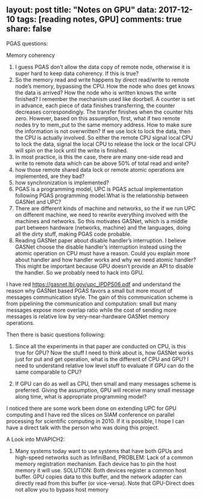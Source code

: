 
layout: post
title: "Notes on GPU"
data: 2017-12-10
tags: [reading notes, GPU]
comments: true
share: false
---

PGAS questions:

Memory coherency
1. I guess PGAS don’t allow the data copy of remote node, otherwise it is super hard to keep data coherency. If this is true?
2. So the memory read and write happens by direct read/write to remote node’s memory, bypassing the CPU. How the node who does get knows the data is arrived? How the node who is written knows the write finished? I remember the mechanism used like doorbell. A counter is set in advance, each piece of data finishes transferring, the counter decreases correspondingly. The transfer finishes when the counter hits zero. However, based on this assumption, first, what if two remote nodes try to mem_put to the same memory address. How to make sure the information is not overwritten? If we use lock to lock the data, then the CPU is actually involved. So either the remote CPU signal local CPU to lock the data, signal the local CPU to release the lock or the local CPU will spin on the lock until the write is finished. 
3. In most practice, is this the case, there are many one-side read and write to remote data which can be above 50% of total read and write?
4. how those remote shared data lock or remote atomic operations are implemented, are they bad?
5. how synchronization is implemented?
6. PGAS is a programming model, UPC is PGAS actual implementation following PGAS programming model.What is the relationship between GASNet and UPC?
7. There are different kinds of machine and networks, so the if we run UPC on different machine, we need to rewrite everything involved with the machines and networks. So this motivates GASNet, which is a middle part between hardware (networks, machine) and the languages, doing all the dirty stuff, making PGAS code probable. 
8. Reading GASNet paper about disable handler’s interruption. I believe GASNet choose the disable handler’s interruption instead using the atomic operation on CPU must have a reason. Could you explain more about handler and how handler works and why we need atomic handler? This might be important because GPU doesn’t provide an API to disable the handler. So we probably need to hack into GPU. 

I have red https://gasnet.lbl.gov/upc_IPDPS06.pdf and understand the reason why GASNet based PGAS favors a small but more mount of messages communication style. The gain of this communication scheme is from pipelining the communication and computation: small but many messages expose more overlap ratio while the cost of sending more messages is relative low by very-near-hardware GASNet memory operations.

Then there is basic questions following:
1) Since all the experiments in that paper are conducted on CPU, is this true for GPU? Now the stuff I need to think about is, how GASNet works just for put and get operation, what is the different of CPU and GPU? I need to understand relative low level stuff to evaluate if GPU can do the same comparable to CPU?

2) If GPU can do as well as CPU, then small and many messages scheme is preferred. Giving the assumption, GPU will receive many small message along time, what is appropriate programming model?

I noticed there are some work been done on extending UPC for GPU computing and I have red the slices on SIAM conference on parallel processing for scientific computing in 2010. If it is possible, I hope I can have a direct talk with the person who was doing this project. 

A  Look into MVAPICH2:
1) Many systems today want to use systems that have both GPUs and high-speed networks such as InfiniBand, PROBLEM:  Lack of a common memory registration mechanism. Each device has to pin the host memory it will use.  SOLUTION: Both devices register a common host buffer. GPU copies data to this buffer, and the network adapter can directly read from this buffer (or vice-versa). Note that GPU-Direct does not allow you to bypass host memory
